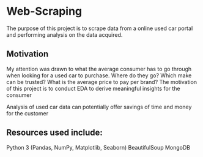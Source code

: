 # Web-Scraping
The purpose of this project is to scrape data from a online used car portal and performing analysis on the data acquired.

## Motivation
My attention was drawn to what the average consumer has to go through when looking for a used car to purchase.
Where do they go? Which make can be trusted? What is the average price to pay per brand?
The motivation of this project is to conduct EDA to derive meaningful insights for the consumer

Analysis of used car data can potentially offer savings of time and money for the customer


## Resources used include: 
Python 3 (Pandas, NumPy, Matplotlib, Seaborn)
BeautifulSoup
MongoDB
